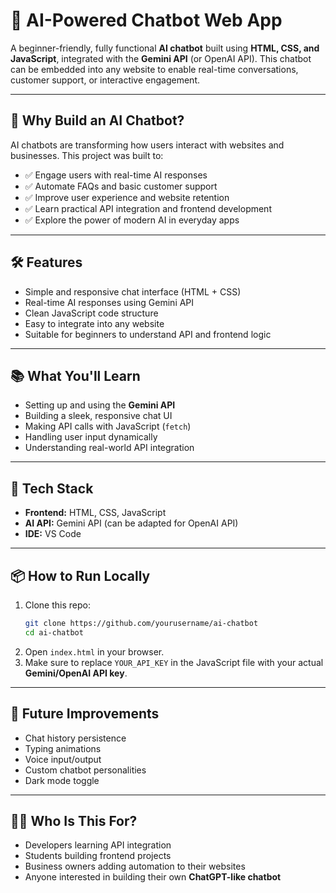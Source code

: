 # 💬 AI-Powered Chatbot Web App

A beginner-friendly, fully functional **AI chatbot** built using **HTML, CSS, and JavaScript**, integrated with the **Gemini API** (or OpenAI API). This chatbot can be embedded into any website to enable real-time conversations, customer support, or interactive engagement.

---

## 🚀 Why Build an AI Chatbot?

AI chatbots are transforming how users interact with websites and businesses. This project was built to:

- ✅ Engage users with real-time AI responses
- ✅ Automate FAQs and basic customer support
- ✅ Improve user experience and website retention
- ✅ Learn practical API integration and frontend development
- ✅ Explore the power of modern AI in everyday apps

---

## 🛠️ Features

- Simple and responsive chat interface (HTML + CSS)
- Real-time AI responses using Gemini API
- Clean JavaScript code structure
- Easy to integrate into any website
- Suitable for beginners to understand API and frontend logic

---

## 📚 What You'll Learn

- Setting up and using the **Gemini API**
- Building a sleek, responsive chat UI
- Making API calls with JavaScript (`fetch`)
- Handling user input dynamically
- Understanding real-world API integration

---

## 🧩 Tech Stack

- **Frontend:** HTML, CSS, JavaScript
- **AI API:** Gemini API (can be adapted for OpenAI API)
- **IDE:** VS Code

---

## 📦 How to Run Locally

1. Clone this repo:
   ```bash
   git clone https://github.com/yourusername/ai-chatbot
   cd ai-chatbot
2. Open `index.html` in your browser.
3. Make sure to replace `YOUR_API_KEY` in the JavaScript file with your actual **Gemini/OpenAI API key**.

---

## 🧠 Future Improvements

- Chat history persistence  
- Typing animations  
- Voice input/output  
- Custom chatbot personalities  
- Dark mode toggle  

---

## 🙋‍♂️ Who Is This For?

- Developers learning API integration  
- Students building frontend projects  
- Business owners adding automation to their websites  
- Anyone interested in building their own **ChatGPT-like chatbot**

